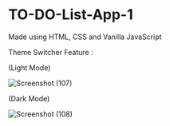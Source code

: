 # TO-DO-List-App-1
Made using HTML, CSS and Vanilla JavaScript 


Theme Switcher Feature : 

(Light Mode)


![Screenshot (107)](https://github.com/rajeevkrS/TO-DO-List-App-1/assets/124420037/486e1a82-5c68-4ab6-b15f-a6d06f0b048a)

(Dark Mode)


![Screenshot (108)](https://github.com/rajeevkrS/TO-DO-List-App-1/assets/124420037/ae7ba9c5-7d07-4504-a4fd-8231ed8c7468)

